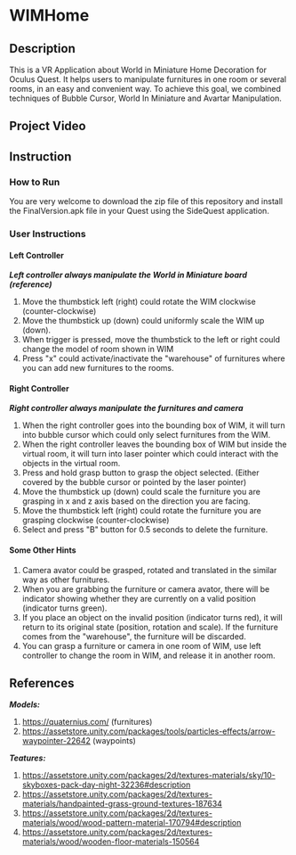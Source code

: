 # WIMHome

## Description

This is a VR Application about World in Miniature Home Decoration for Oculus Quest. It helps users to manipulate furnitures in one room or several rooms, in an easy and convenient way. To achieve this goal, we combined techniques of Bubble Cursor, World In Miniature and Avartar Manipulation.

## Project Video

## Instruction

### How to Run

You are very welcome to download the zip file of this repository and install the FinalVersion.apk file in your Quest using the SideQuest application.

### User Instructions

  #### Left Controller

  ***Left controller always manipulate the World in Miniature board (reference)***

  1. Move the thumbstick left (right) could rotate the WIM clockwise (counter-clockwise)
  2. Move the thumbstick up (down) could uniformly scale the WIM up (down).
  3. When trigger is pressed, move the thumbstick to the left or right could change the model of room shown in WIM
  4. Press "x" could activate/inactivate the "warehouse" of furnitures where you can add new furnitures to the rooms.

  #### Right Controller

  ***Right controller always manipulate the furnitures and camera***

  1. When the right controller goes into the bounding box of WIM, it will turn into bubble cursor which could only select furnitures from the WIM.
  2. When the right controller leaves the bounding box of WIM but inside the virtual room, it will turn into laser pointer which could interact with the objects in the virtual room.
  3. Press and hold grasp button to grasp the object selected. (Either covered by the bubble cursor or pointed by the laser pointer)
  4. Move the thumbstick up (down) could scale the furniture you are grasping in x and z axis based on the direction you are facing.
  5. Move the thumbstick left (right) could rotate the furniture you are grasping clockwise (counter-clockwise)
  6. Select and press "B" button for 0.5 seconds to delete the furniture.

  #### Some Other Hints

  1. Camera avator could be grasped, rotated and translated in the similar way as other furnitures.
  2. When you are grabbing the furniture or camera avator, there will be indicator showing whether they are currently on a valid position (indicator turns green).
  3. If you place an object on the invalid position (indicator turns red), it will return to its original state (position, rotation and scale). If the furniture comes from the "warehouse", the furniture will be discarded.
  4. You can grasp a furniture or camera in one room of WIM, use left controller to change the room in WIM, and release it in another room.

## References

***Models:***
1. https://quaternius.com/ (furnitures)
2. https://assetstore.unity.com/packages/tools/particles-effects/arrow-waypointer-22642 (waypoints)

***Teatures:***

1. https://assetstore.unity.com/packages/2d/textures-materials/sky/10-skyboxes-pack-day-night-32236#description
2. https://assetstore.unity.com/packages/2d/textures-materials/handpainted-grass-ground-textures-187634
3. https://assetstore.unity.com/packages/2d/textures-materials/wood/wood-pattern-material-170794#description
4. https://assetstore.unity.com/packages/2d/textures-materials/wood/wooden-floor-materials-150564

